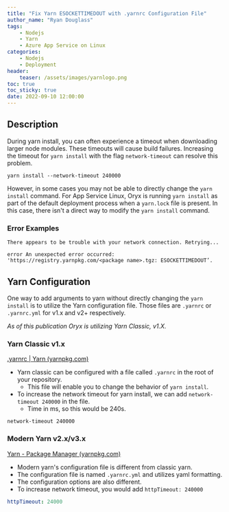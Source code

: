 ```yaml
---
title: "Fix Yarn ESOCKETTIMEDOUT with .yarnrc Configuration File"
author_name: "Ryan Douglass"
tags:
    - Nodejs
    - Yarn
    - Azure App Service on Linux
categories:
    - Nodejs
    - Deployment 
header:
    teaser: /assets/images/yarnlogo.png
toc: true
toc_sticky: true
date: 2022-09-10 12:00:00
---
```


## Description

During yarn install, you can often experience a timeout when downloading larger node modules.  These timeouts will cause build failures.  Increasing the timeout for `yarn install` with the flag `network-timeout` can resolve this problem.

```shell
yarn install --network-timeout 240000
```

However, in some cases you may not be able to directly change the `yarn install` command.  For App Service Linux, Oryx is running `yarn install` as part of the default deployment process when a `yarn.lock` file is present.  In this case, there isn't a direct way to modify the `yarn install` command.

### Error Examples

```shell
There appears to be trouble with your network connection. Retrying...
```

```shell
error An unexpected error occurred: 'https://registry.yarnpkg.com/<package name>.tgz: ESOCKETTIMEDOUT’.
```

## Yarn Configuration

One way to add arguments to yarn without directly changing the `yarn install` is to utilize the Yarn configuration file.  Those files are `.yarnrc` or `.yarnrc.yml` for v1.x and v2+ respectively.

*As of this publication Oryx is utilizing Yarn Classic, v1.X.*

### Yarn Classic v1.x

[.yarnrc \| Yarn (yarnpkg.com)](https://classic.yarnpkg.com/lang/en/docs/yarnrc/)

- Yarn classic can be configured with a file called `.yarnrc` in the root of your repository.
  - This file will enable you to change the behavior of `yarn install`.
- To increase the network timeout for yarn install, we can add `network-timeout 240000` in the file.
  - Time in ms, so this would be 240s.

```shell
network-timeout 240000
```

### Modern Yarn v2.x/v3.x

[Yarn - Package Manager (yarnpkg.com)](https://yarnpkg.com/configuration/yarnrc)

- Modern yarn's configuration file is different from classic yarn.
- The configuration file is named `.yarnrc.yml` and utilizes yaml formatting.
- The configuration options are also different.
- To increase network timeout, you would add `httpTimeout: 240000`

```yaml
httpTimeout: 24000
```
